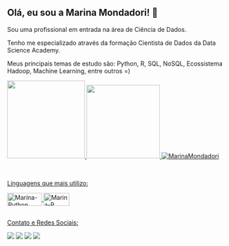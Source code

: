 ## Olá, eu sou a Marina Mondadori! 👩

Sou uma profissional em entrada na área de Ciência de Dados.

Tenho me especializado através da formação Cientista de Dados da Data Science Academy.

Meus principais temas de estudo são: Python, R, SQL, NoSQL, Ecossistema Hadoop, Machine Learning, entre outros =)

 <div>
  <a href="https://github.com/MarinaMondadori">
  <img height="180em" src="https://github-readme-stats.vercel.app/api?username=MarinaMondadori&show_icons=true&theme=dark&include_all_commits=true&count_private=true"/>
  <img height="170em" src="https://github-readme-stats.vercel.app/api/top-langs/?username=MarinaMondadori&layout=compact&langs_count=7&theme=dark"/>
   <img src="https://komarev.com/ghpvc/?username=MarinaMondadori&color=green" alt="MarinaMondadori" />
</div>
<div style="display: inline_block"><br>
  
 ##
 Linguagens que mais utilizo:
 
  <img align="center" alt="Marina-Python" height="30" width="80" src="https://img.shields.io/badge/Python-3776AB?style=for-the-badge&logo=python&logoColor=white">
  <img align="center" alt="Marina-R" height="30" width="60" src="https://img.shields.io/badge/R-276DC3?style=for-the-badge&logo=r&logoColor=white">
 
</div>
  
  ##
 
<div> 
 Contato e Redes Sociais:
 
 
  <a href="https://instagram.com/marinamondadori" target="_blank"><img src="https://img.shields.io/badge/-Instagram-%23E4405F?style=for-the-badge&logo=instagram&logoColor=white" target="_blank"></a>
  <a href = "mailto:mmgessinger@gmail.com"><img src="https://img.shields.io/badge/-Gmail-%23333?style=for-the-badge&logo=gmail&logoColor=white" target="_blank"></a>
  <a href="https://www.linkedin.com/in/marina-gessinger-1a474a2b" target="_blank"><img src="https://img.shields.io/badge/-LinkedIn-%230077B5?style=for-the-badge&logo=linkedin&logoColor=white" target="_blank"></a> 
 <a href="https://marinamondadorigessinger.medium.com/" target="_blank"><img src="https://img.shields.io/badge/Medium-12100E?style=for-the-badge&logo=medium&logoColor=white" target="_blank"></a>
  

 
</div>
 

